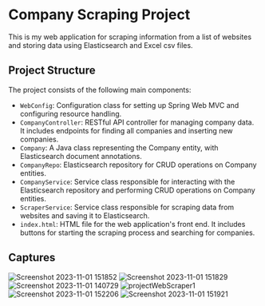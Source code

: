 # Company Scraping Project
This is my web application for scraping information from a list of websites and storing data using Elasticsearch and Excel csv files.

## Project Structure
The project consists of the following main components:
- `WebConfig`: Configuration class for setting up Spring Web MVC and configuring resource handling.
- `CompanyController`: RESTful API controller for managing company data. It includes endpoints for finding all companies and inserting new companies.
- `Company`: A Java class representing the Company entity, with Elasticsearch document annotations.
- `CompanyRepo`: Elasticsearch repository for CRUD operations on Company entities.
- `CompanyService`: Service class responsible for interacting with the Elasticsearch repository and performing CRUD operations on Company entities.
- `ScraperService`: Service class responsible for scraping data from websites and saving it to Elasticsearch.
- `index.html`: HTML file for the web application's front end. It includes buttons for starting the scraping process and searching for companies.

## Captures
![Screenshot 2023-11-01 151852](https://github.com/robuconstantinrobert/WebscraperProject/assets/101166776/58b52604-ce3a-4c6c-9657-5b9f610ba2bf)
![Screenshot 2023-11-01 151829](https://github.com/robuconstantinrobert/WebscraperProject/assets/101166776/6b7e5208-43c0-474b-bdef-fb6d2d2bcfc5)
![Screenshot 2023-11-01 140729](https://github.com/robuconstantinrobert/WebscraperProject/assets/101166776/17870ff8-40b3-4ef6-8ea7-c2f76cda58ab)
![projectWebScraper1](https://github.com/robuconstantinrobert/WebscraperProject/assets/101166776/59984bd7-6f21-448f-9e1e-f734bd696647)
![Screenshot 2023-11-01 152206](https://github.com/robuconstantinrobert/WebscraperProject/assets/101166776/457acf71-17dc-4cb4-b42c-4ac81b26412d)
![Screenshot 2023-11-01 151921](https://github.com/robuconstantinrobert/WebscraperProject/assets/101166776/255c39c2-a74d-42b2-a2ae-c38ae0ef3bfa)

